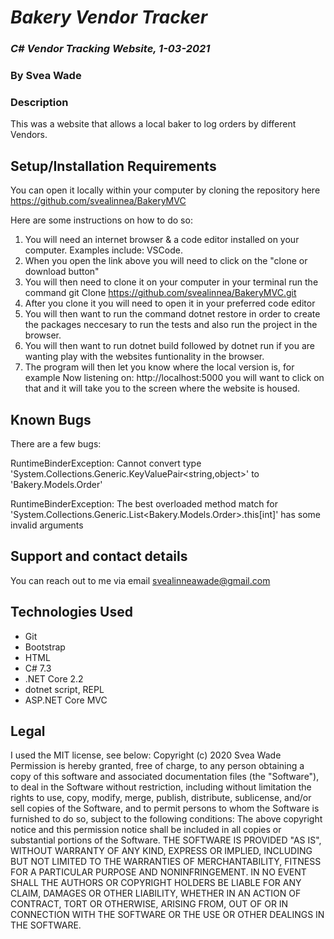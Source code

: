 # _Bakery Vendor Tracker_

### _C# Vendor Tracking Website, 1-03-2021_

### By Svea Wade 

### Description
This was a website that allows a local baker to log orders by different Vendors. 


## Setup/Installation Requirements

You can open it locally within your computer by cloning the repository here https://github.com/svealinnea/BakeryMVC

Here are some instructions on how to do so:

1. You will need an internet browser & a code editor installed on your computer. Examples include: VSCode.
2. When you open the link above you will need to click on the "clone or download button"
3. You will then need to clone it on your computer in your terminal run the command git Clone https://github.com/svealinnea/BakeryMVC.git
4. After you clone it you will need to open it in your preferred code editor
5. You will then want to run the command dotnet restore in order to create the packages neccesary to run the tests and also run the project in the browser.
6. You will then want to run dotnet build followed by dotnet run if you are wanting play with the websites funtionality in the browser. 
7. The program will then let you know where the local version is, for example Now listening on: http://localhost:5000 you will want to click on that and it will take you to the screen where the website is housed. 


## Known Bugs

There are a few bugs:

RuntimeBinderException: Cannot convert type 'System.Collections.Generic.KeyValuePair<string,object>' to 'Bakery.Models.Order'

RuntimeBinderException: The best overloaded method match for 'System.Collections.Generic.List<Bakery.Models.Order>.this[int]' has some invalid arguments


## Support and contact details
You can reach out to me via email <svealinneawade@gmail.com>

## Technologies Used

* Git
* Bootstrap
* HTML
* C# 7.3
* .NET Core 2.2
* dotnet script, REPL
* ASP.NET Core MVC


## Legal

I used the MIT license, see below: Copyright (c) 2020 Svea Wade Permission is hereby granted, free of charge, to any person obtaining a copy of this software and associated documentation files (the "Software"), to deal in the Software without restriction, including without limitation the rights to use, copy, modify, merge, publish, distribute, sublicense, and/or sell copies of the Software, and to permit persons to whom the Software is furnished to do so, subject to the following conditions: The above copyright notice and this permission notice shall be included in all copies or substantial portions of the Software. THE SOFTWARE IS PROVIDED "AS IS", WITHOUT WARRANTY OF ANY KIND, EXPRESS OR IMPLIED, INCLUDING BUT NOT LIMITED TO THE WARRANTIES OF MERCHANTABILITY, FITNESS FOR A PARTICULAR PURPOSE AND NONINFRINGEMENT. IN NO EVENT SHALL THE AUTHORS OR COPYRIGHT HOLDERS BE LIABLE FOR ANY CLAIM, DAMAGES OR OTHER LIABILITY, WHETHER IN AN ACTION OF CONTRACT, TORT OR OTHERWISE, ARISING FROM, OUT OF OR IN CONNECTION WITH THE SOFTWARE OR THE USE OR OTHER DEALINGS IN THE SOFTWARE.
